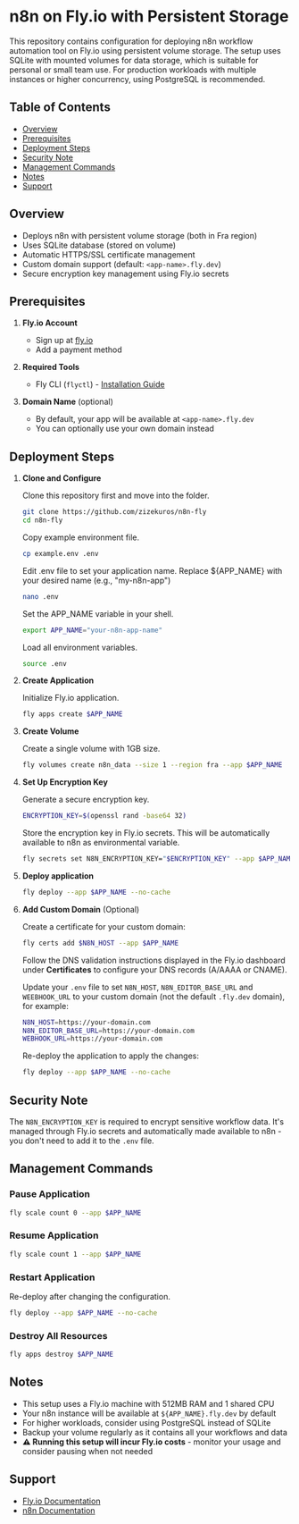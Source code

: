 # n8n on Fly.io with Persistent Storage

This repository contains configuration for deploying n8n workflow automation tool on Fly.io using persistent volume storage. The setup uses SQLite with mounted volumes for data storage, which is suitable for personal or small team use. For production workloads with multiple instances or higher concurrency, using PostgreSQL is recommended.

## Table of Contents

- [Overview](#overview)
- [Prerequisites](#prerequisites)
- [Deployment Steps](#deployment-steps)
- [Security Note](#security-note)
- [Management Commands](#management-commands)
- [Notes](#notes)
- [Support](#support)

## Overview

- Deploys n8n with persistent volume storage (both in Fra region)
- Uses SQLite database (stored on volume)
- Automatic HTTPS/SSL certificate management
- Custom domain support (default: `<app-name>.fly.dev`)
- Secure encryption key management using Fly.io secrets

## Prerequisites

1. **Fly.io Account**
   - Sign up at [fly.io](https://fly.io)
   - Add a payment method

2. **Required Tools**
   - Fly CLI (`flyctl`) - [Installation Guide](https://fly.io/docs/hands-on/install-flyctl/)

3. **Domain Name** (optional)
   - By default, your app will be available at `<app-name>.fly.dev`
   - You can optionally use your own domain instead

## Deployment Steps

1. **Clone and Configure**
   
   Clone this repository first and move into the folder.
   ```bash
   git clone https://github.com/zizekuros/n8n-fly
   cd n8n-fly
   ```
   
   Copy example environment file.
   ```bash
   cp example.env .env
   ```
   Edit .env file to set your application name. Replace ${APP_NAME} with your desired name (e.g., "my-n8n-app")
   ```bash
   nano .env
   ```   
   Set the APP_NAME variable in your shell.
   ```bash
   export APP_NAME="your-n8n-app-name"
   ```
   Load all environment variables.
   ```bash
   source .env
   ```

2. **Create Application**

   Initialize Fly.io application.
   ```bash
   fly apps create $APP_NAME
   ```

3. **Create Volume**
   
   Create a single volume with 1GB size.
   ```bash
   fly volumes create n8n_data --size 1 --region fra --app $APP_NAME
   ```

4. **Set Up Encryption Key**

   Generate a secure encryption key.
   ```bash
   ENCRYPTION_KEY=$(openssl rand -base64 32)
   ```
   Store the encryption key in Fly.io secrets. This will be automatically available to n8n as environmental variable.
   ```bash
   fly secrets set N8N_ENCRYPTION_KEY="$ENCRYPTION_KEY" --app $APP_NAME
   ```

5. **Deploy application**
   ```bash
   fly deploy --app $APP_NAME --no-cache
   ```

6. **Add Custom Domain** (Optional)
   
   Create a certificate for your custom domain:
   ```bash
   fly certs add $N8N_HOST --app $APP_NAME
   ```
   
   Follow the DNS validation instructions displayed in the Fly.io dashboard under **Certificates** to configure your DNS records (A/AAAA or CNAME).
   
   Update your `.env` file to set `N8N_HOST`, `N8N_EDITOR_BASE_URL` and `WEEBHOOK_URL` to your custom domain (not the default `.fly.dev` domain), for example:
   ```bash
   N8N_HOST=https://your-domain.com
   N8N_EDITOR_BASE_URL=https://your-domain.com
   WEBHOOK_URL=https://your-domain.com
   ```
   
   Re-deploy the application to apply the changes:
   ```bash
   fly deploy --app $APP_NAME --no-cache
   ```

## Security Note

The `N8N_ENCRYPTION_KEY` is required to encrypt sensitive workflow data. It's managed through Fly.io secrets and automatically made available to n8n - you don't need to add it to the `.env` file.

## Management Commands

### Pause Application
```bash
fly scale count 0 --app $APP_NAME
```

### Resume Application
```bash
fly scale count 1 --app $APP_NAME
```

### Restart Application
Re-deploy after changing the configuration.
```bash
fly deploy --app $APP_NAME --no-cache
```

### Destroy All Resources
```bash
fly apps destroy $APP_NAME
```

## Notes

- This setup uses a Fly.io machine with 512MB RAM and 1 shared CPU
- Your n8n instance will be available at `${APP_NAME}.fly.dev` by default
- For higher workloads, consider using PostgreSQL instead of SQLite
- Backup your volume regularly as it contains all your workflows and data
- **⚠️ Running this setup will incur Fly.io costs** - monitor your usage and consider pausing when not needed

## Support

- [Fly.io Documentation](https://fly.io/docs/)
- [n8n Documentation](https://docs.n8n.io/)
